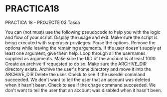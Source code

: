 # PRACTICA18
PRACTICA 18 - PROJECTE 03 Tasca

You can (not must) use the following pseudocode to help you with the logic and flow of your script.
Display the usage and exit.
Make sure the script is being executed with superuser privileges.
Parse the options.
Remove the options while leaving the remaining arguments.
If the user doesn't supply at least one argument, give them help.
Loop through all the usernames supplied as arguments.
Make sure the UID of the account is at least 1000.
Create an archive if requested to do so.
Make sure the ARCHIVE_DIR directory exists.
Archive the user's home directory and move it into the ARCHIVE_DIR
Delete the user.
Check to see if the userdel command succeeded.
We don't want to tell the user that an account was deleted when it hasn't been.
Check to see if the chage command succeeded.
We don't want to tell the user that an account was disabled when it hasn't been.
